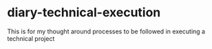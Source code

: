 # diary-technical-execution
This is for my thought around processes to be followed in executing a technical project 
